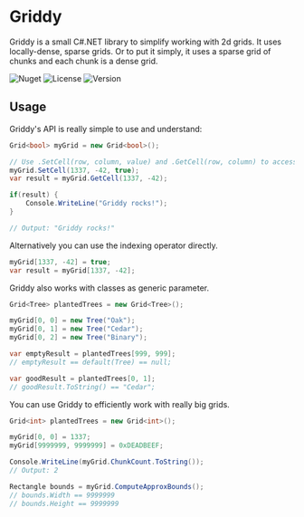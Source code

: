 # Griddy
Griddy is a small C#.NET library to simplify working with 2d grids. It uses locally-dense, sparse grids. Or to put it simply, it uses a sparse grid of chunks and each chunk is a dense grid.

![Nuget](https://img.shields.io/nuget/dt/Griddy.NET.svg)
![License](https://img.shields.io/badge/license-MIT-blue.svg)
![Version](https://img.shields.io/nuget/v/Griddy.NET.svg)

## Usage
Griddy's API is really simple to use and understand:

```c#
Grid<bool> myGrid = new Grid<bool>();

// Use .SetCell(row, column, value) and .GetCell(row, column) to access grid cells
myGrid.SetCell(1337, -42, true);
var result = myGrid.GetCell(1337, -42);

if(result) {
	Console.WriteLine("Griddy rocks!");
}

// Output: "Griddy rocks!"
```

Alternatively you can use the indexing operator directly.
```c#
myGrid[1337, -42] = true;
var result = myGrid[1337, -42];
```

Griddy also works with classes as generic parameter.

```c#
Grid<Tree> plantedTrees = new Grid<Tree>();

myGrid[0, 0] = new Tree("Oak");
myGrid[0, 1] = new Tree("Cedar");
myGrid[0, 2] = new Tree("Binary");

var emptyResult = plantedTrees[999, 999];
// emptyResult == default(Tree) == null;

var goodResult = plantedTrees[0, 1];
// goodResult.ToString() == "Cedar";
```

You can use Griddy to efficiently work with really big grids.


```c#
Grid<int> plantedTrees = new Grid<int>();

myGrid[0, 0] = 1337;
myGrid[9999999, 9999999] = 0xDEADBEEF;

Console.WriteLine(myGrid.ChunkCount.ToString());
// Output: 2

Rectangle bounds = myGrid.ComputeApproxBounds();
// bounds.Width == 9999999
// bounds.Height == 9999999
```